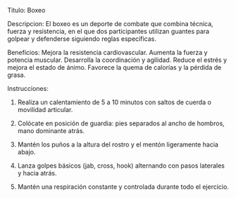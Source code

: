 Titulo:
 Boxeo

Descripcion: 
El boxeo es un deporte de combate que combina técnica, fuerza y resistencia, en el que dos participantes utilizan guantes para golpear y defenderse siguiendo reglas específicas.

Beneficios:
Mejora la resistencia cardiovascular.
Aumenta la fuerza y potencia muscular.
Desarrolla la coordinación y agilidad.
Reduce el estrés y mejora el estado de ánimo.
Favorece la quema de calorías y la pérdida de grasa.

Instrucciones:
1. Realiza un calentamiento de 5 a 10 minutos con saltos de cuerda o movilidad articular.

2. Colócate en posición de guardia: pies separados al ancho de hombros, mano dominante atrás.

3. Mantén los puños a la altura del rostro y el mentón ligeramente hacia abajo.

4. Lanza golpes básicos (jab, cross, hook) alternando con pasos laterales y hacia atrás.

5. Mantén una respiración constante y controlada durante todo el ejercicio.